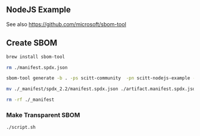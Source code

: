 
## NodeJS Example

See also https://github.com/microsoft/sbom-tool


## Create SBOM

```sh
brew install sbom-tool
```


```sh
rm ./manifest.spdx.json 

sbom-tool generate -b . -ps scitt-community  -pn scitt-nodejs-example -pv 0.0.0

mv ./_manifest/spdx_2.2/manifest.spdx.json ./artifact.manifest.spdx.json 

rm -rf ./_manifest
```


### Make Transparent SBOM

```sh
./script.sh
```